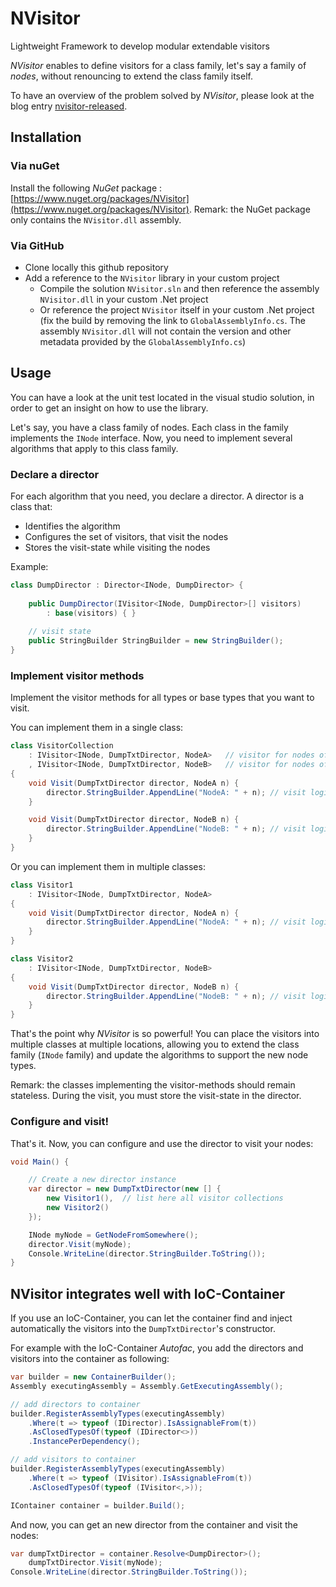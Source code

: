 NVisitor
========

Lightweight Framework to develop modular extendable visitors

*NVisitor* enables to define visitors for a class family, let's say a family of *nodes*, without renouncing to extend the class family itself.

To have an overview of the problem solved by *NVisitor*, please look at the blog entry [nvisitor-released](https://jeromerg.github.io/blog/2015/01/06/nvisitor-released/).

Installation
------------

### Via nuGet

Install the following *NuGet* package : [https://www.nuget.org/packages/NVisitor](https://www.nuget.org/packages/NVisitor).
Remark: the NuGet package only contains the `NVisitor.dll` assembly.

### Via GitHub
- Clone locally this github repository
- Add a reference to the `NVisitor` library in your custom project
    - Compile the solution `NVisitor.sln` and then reference the assembly `NVisitor.dll` in your custom .Net project
    - Or reference the project `NVisitor` itself in your custom .Net project (fix the build by removing the link to `GlobalAssemblyInfo.cs`. The assembly `NVisitor.dll` will not contain the version and other metadata provided by the `GlobalAssemblyInfo.cs`)

Usage
-----

You can have a look at the unit test located in the visual studio solution, in order to get an insight on how to use the library.

Let's say, you have a class family of nodes. Each class in the family implements the `INode` interface. 
Now, you need to implement several algorithms that apply to this class family.

### Declare a director

For each algorithm that you need, you declare a director. A director is a class that: 

- Identifies the algorithm
- Configures the set of visitors, that visit the nodes
- Stores the visit-state while visiting the nodes

Example:
```C# 
class DumpDirector : Director<INode, DumpDirector> {
    
    public DumpDirector(IVisitor<INode, DumpDirector>[] visitors) 
        : base(visitors) { }
    
    // visit state 
    public StringBuilder StringBuilder = new StringBuilder();
}
```

### Implement visitor methods

Implement the visitor methods for all types or base types that you want to visit. 

You can implement them in a single class:

```C# 
class VisitorCollection
    : IVisitor<INode, DumpTxtDirector, NodeA>   // visitor for nodes of type NodeA or subclass
    , IVisitor<INode, DumpTxtDirector, NodeB>   // visitor for nodes of type NodeB or subclass
{        
    void Visit(DumpTxtDirector director, NodeA n) {
        director.StringBuilder.AppendLine("NodeA: " + n); // visit logic for NodeA
    }

    void Visit(DumpTxtDirector director, NodeB n) {
        director.StringBuilder.AppendLine("NodeB: " + n); // visit logic for NodeB
    }
}
```

Or you can implement them in multiple classes:
```C# 
class Visitor1
    : IVisitor<INode, DumpTxtDirector, NodeA>
{        
    void Visit(DumpTxtDirector director, NodeA n) {
        director.StringBuilder.AppendLine("NodeA: " + n); // visit logic for NodeA
    }
}

class Visitor2
    : IVisitor<INode, DumpTxtDirector, NodeB> 
{        
    void Visit(DumpTxtDirector director, NodeB n) {
        director.StringBuilder.AppendLine("NodeB: " + n); // visit logic for NodeB
    }
}
```

That's the point why *NVisitor* is so powerful! You can place the visitors into multiple classes at multiple locations, allowing you to extend the class family (`INode` family) and update the algorithms to support the new node types.

Remark: the classes implementing the visitor-methods should remain stateless. During the visit, you must store the visit-state in the director. 

### Configure and visit!

That's it. Now, you can configure and use the director to visit your nodes:

```C# 
void Main() {

    // Create a new director instance
    var director = new DumpTxtDirector(new [] {
        new Visitor1(),  // list here all visitor collections
        new Visitor2()
    });    

    INode myNode = GetNodeFromSomewhere();
    director.Visit(myNode);        
    Console.WriteLine(director.StringBuilder.ToString());    
}
```

NVisitor integrates well with IoC-Container
------------------------------

If you use an IoC-Container, you can let the container find and inject automatically the visitors into the `DumpTxtDirector`'s constructor. 

For example with the IoC-Container *Autofac*, you add the directors and visitors into the container as following:

```C# 
var builder = new ContainerBuilder();
Assembly executingAssembly = Assembly.GetExecutingAssembly();

// add directors to container
builder.RegisterAssemblyTypes(executingAssembly)
    .Where(t => typeof (IDirector).IsAssignableFrom(t))
    .AsClosedTypesOf(typeof (IDirector<>))
    .InstancePerDependency();

// add visitors to container
builder.RegisterAssemblyTypes(executingAssembly)
    .Where(t => typeof (IVisitor).IsAssignableFrom(t))
    .AsClosedTypesOf(typeof (IVisitor<,>));

IContainer container = builder.Build();
```

And now, you can get an new director from the container and visit the nodes:

```C# 
var dumpTxtDirector = container.Resolve<DumpDirector>();
    dumpTxtDirector.Visit(myNode);
Console.WriteLine(director.StringBuilder.ToString());    
```



